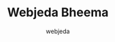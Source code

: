 ---
title: Webjeda Bheema
github: https://github.com/sharu725/bheema
demo: https://webjeda.com/bheema
author: webjeda
ssg:
  - Jekyll
cms:
  - No Cms
---